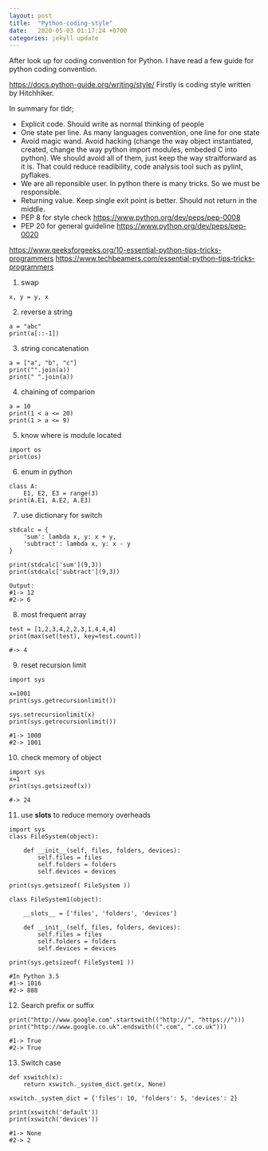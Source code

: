 ```yaml
---
layout: post
title:  "Python-coding-style"
date:   2020-05-03 01:17:24 +0700
categories: jekyll update
---
```

After look up for coding convention for Python. I have read a few guide for python coding convention.

<https://docs.python-guide.org/writing/style/>
Firstly is coding style written by Hitchhiker.

In summary for tldr;

* Explicit code. Should write as normal thinking of people
* One state per line. As many languages convention, one line for one state
* Avoid magic wand. 
Avoid hacking (change the way object instantiated, created, change the way python import modules, embeded C into python).
We should avoid all of them, just keep the way straitforward as it is. That could reduce readibility, code analysis tool such as pylint,
pyflakes.
* We are all reponsible user.
In python there is many tricks. So we must be responsible.
* Returning value.
Keep single exit point is better. Should not return in the middle.
* PEP 8 for style check <https://www.python.org/dev/peps/pep-0008>
* PEP 20 for general guideline <https://www.python.org/dev/peps/pep-0020>

<https://www.geeksforgeeks.org/10-essential-python-tips-tricks-programmers>
<https://www.techbeamers.com/essential-python-tips-tricks-programmers>

1. swap
```
x, y = y, x
```
2. reverse a string
```
a = "abc"
print(a[::-1])
```
3. string concatenation
```
a = ["a", "b", "c"]
print("".join(a))
print(" ".join(a))
```
4. chaining of comparion
```
a = 10
print(1 < a <= 20)
print(1 > a <= 9)
```
5. know where is module located
```
import os
print(os)
```
6. enum in python
```
class A:
    E1, E2, E3 = range(3)
print(A.E1, A.E2, A.E3)
```

7. use dictionary for switch

```
stdcalc = {
	'sum': lambda x, y: x + y,
	'subtract': lambda x, y: x - y
}

print(stdcalc['sum'](9,3))
print(stdcalc['subtract'](9,3))

Output:
#1-> 12
#2-> 6
```

8. most frequent array

```
test = [1,2,3,4,2,2,3,1,4,4,4]
print(max(set(test), key=test.count))

#-> 4
```

9. reset recursion limit

```
import sys

x=1001
print(sys.getrecursionlimit())

sys.setrecursionlimit(x)
print(sys.getrecursionlimit())

#1-> 1000
#2-> 1001
```

10. check memory of object

```
import sys
x=1
print(sys.getsizeof(x))

#-> 24
```

11. use __slots__ to reduce memory overheads

```
import sys
class FileSystem(object):

	def __init__(self, files, folders, devices):
		self.files = files
		self.folders = folders
		self.devices = devices

print(sys.getsizeof( FileSystem ))

class FileSystem1(object):

	__slots__ = ['files', 'folders', 'devices']
	
	def __init__(self, files, folders, devices):
		self.files = files
		self.folders = folders
		self.devices = devices

print(sys.getsizeof( FileSystem1 ))

#In Python 3.5
#1-> 1016
#2-> 888
```

12. Search prefix or suffix 

```
print("http://www.google.com".startswith(("http://", "https://")))
print("http://www.google.co.uk".endswith((".com", ".co.uk")))

#1-> True
#2-> True
```

13. Switch case

```
def xswitch(x): 
	return xswitch._system_dict.get(x, None) 

xswitch._system_dict = {'files': 10, 'folders': 5, 'devices': 2}

print(xswitch('default'))
print(xswitch('devices'))

#1-> None
#2-> 2
```

